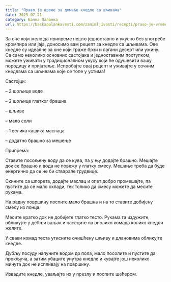 ```yaml
---
title: "Право је време за домаће кнедле са шљивама"
date: 2025-07-21
category: Бачка Паланка
url: https://backapalankavesti.com/zanimljivosti/recepti/pravo-je-vreme-za-domace-knedle-sa-sljivama2hjkgbuj/
---
```


За оне који желе да припреме нешто једноставно и укусно без употребе кромпира или јаја, доносимо вам рецепт за кнедле са шљивама. Ове кнедле су идеалне за оне који траже брзи и лагани десерт или ужину. Са само неколико основних састојака и једноставним поступком, можете уживати у традиционалном укусу који ће одушевити вашу породицу и пријатеље. Испробајте овај рецепт и уживајте у сочним кнедлама са шљивама које се топе у устима!

Састојци:

– 2 шољице воде

– 2 шољице глатког брашна

– шљиве

– мало соли

– 1 велика кашика маслаца

– додатно брашно за мешење

Припрема:

Ставите посољену воду да се кува, па у њу додајте брашно. Мешајте док се брашно и вода не повежу у глатку смесу. Мешање треба да буде енергично да се не би стварале грудвице.

Скините са шпорета, додајте маслац и опет добро промешајте, па пустите да се мало охлади, тек толико да смесу можете да месите рукама.

На радну површину поспите мало брашна и на то ставите добијену смесу из лонца.

Месите кратко док не добијете глатко тесто. Рукама га издужите, обликујте у дебљи ваљак и насеците на онолико комада колико кнедли желите.

У сваки комад теста утисните очишћену шљиву и длановима обликујте кнедле.

Дубљу посуду напуните водом до пола, мало посолите и пустите да прокључа, а затим убаците унутра кнедле и кувајте још неколико минута док не испливају на површину.

Извадите кнедле, уваљајте их у презлу и поспите шећером.
